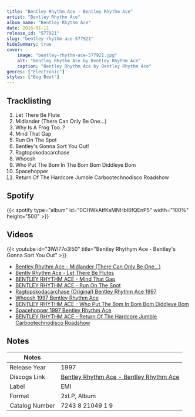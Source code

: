 ```yaml
---
title: "Bentley Rhythm Ace - Bentley Rhythm Ace"
artist: "Bentley Rhythm Ace"
album_name: "Bentley Rhythm Ace"
date: 2016-01-11
release_id: "577921"
slug: "bentley-rhythm-ace-577921"
hideSummary: true
cover:
    image: "bentley-rhythm-ace-577921.jpg"
    alt: "Bentley Rhythm Ace by Bentley Rhythm Ace"
    caption: "Bentley Rhythm Ace by Bentley Rhythm Ace"
genres: ["Electronic"]
styles: ["Big Beat"]
---
```

## Tracklisting
1. Let There  Be Flute
2. Midlander (There Can Only Be One...)
3. Why Is A Frog Too..?
4. Mind That Gap
5. Run On The Spot
6. Bentley's Gonna Sort You Out!
7. Ragtopskodacarchase
8. Whoosh
9. Who Put The Bom In The Bom Bom Diddleye Bom
10. Spacehopper
11. Return Of The Hardcore Jumble Carbootechnodisco Roadshow
## Spotify
{{< spotify type="album" id="0CHWkAtfKsMNHbI6fQEnP5" width="100%" height="500" >}}

## Videos
{{< youtube id="3IWl77o3l50" title="Bentley Rhythym Ace - Bentley's Gonna Sort You Out" >}}
- [Bentley Rhythm Ace - Midlander (There Can Only Be One...)](https://www.youtube.com/watch?v=H7hpYIM51QI)
- [Bently Rhythm Ace -  Let There Be Flutes](https://www.youtube.com/watch?v=N7f62H-jLJU)
- [BENTLEY  RHYTHM  ACE - Mind That Gap](https://www.youtube.com/watch?v=LjBM3W1OPks)
- [BENTLEY  RHYTHM  ACE - Run On The Spot](https://www.youtube.com/watch?v=EjEAV0RWJxQ)
- [Ragtopskodacarchase (Original) Bentley Rhythm Ace 1997](https://www.youtube.com/watch?v=_sRA2Rf99ZY)
- [Whoosh 1997 Bentley Rhythm Ace](https://www.youtube.com/watch?v=94u97Z6GkWo)
- [BENTLEY  RHYTHM  ACE - Who Put The Bom In Bom Bom Diddleye Bom](https://www.youtube.com/watch?v=c9KrikAnnEY)
- [Spacehopper 1997 Bentley Rhythm Ace](https://www.youtube.com/watch?v=mpXVR7P4TyE)
- [BENTLEY  RHYTHM  ACE - Return Of The Hardcore Jumble Carbootechnodisco Roadshow](https://www.youtube.com/watch?v=HfGDkeneGTo)

## Notes
| Notes          |             |
| ---------------| ----------- |
| Release Year   | 1997 |
| Discogs Link   | [Bentley Rhythm Ace - Bentley Rhythm Ace](https://www.discogs.com/release/577921-Bentley-Rhythm-Ace-Bentley-Rhythm-Ace) |
| Label          | EMI |
| Format         | 2xLP, Album |
| Catalog Number | 7243 8 21049 1 9 |


